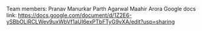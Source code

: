 Team members:
Pranav Manurkar
Parth Agarwal
Maahir Arora
Google docs link: https://docs.google.com/document/d/1Z2E6-ySBbOLiRCLWev9uxWbVf1aUI6exPTbFTyG9vXA/edit?usp=sharing
